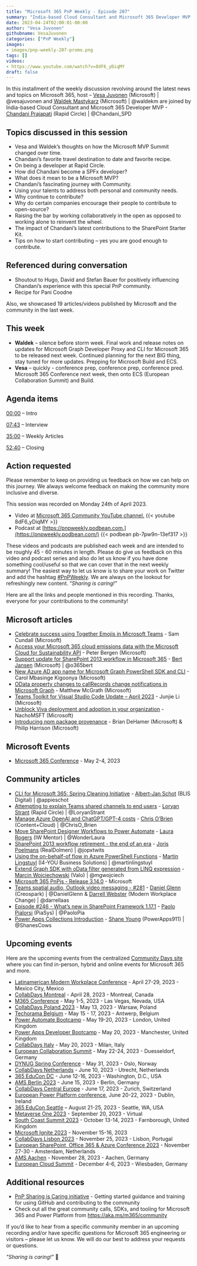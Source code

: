 ```yaml
---
title: "Microsoft 365 PnP Weekly - Episode 207"
summary: "India-based Cloud Consultant and Microsoft 365 Developer MVP - Chandani Prajapati (Rapid Circle) joins Microsoft’s Vesa Juvonen and Waldek Mastykarz in a discussion on a journey with community, contributions aligned to talents, travel, cooking, MVP Summit reflections, plus 19 articles/videos."
date: 2023-04-24T02:00:01-00:00
author: "Vesa Juvonen"
githubname: VesaJuvonen
categories: ["PnP Weekly"]
images:
- images/pnp-weekly-207-promo.png
tags: []
videos:
- https://www.youtube.com/watch?v=8dF6_yDiqMY
draft: false
---
```

 
In this installment of the weekly discussion revolving around the latest news and topics on Microsoft 365, host – [Vesa Juvonen](http://twitter.com/vesajuvonen) (Microsoft) | @vesajuvonen and [Waldek Mastykarz](http://twitter.com/waldekm) (Microsoft) | @waldekm are joined by India-based Cloud Consultant and Microsoft 365 Developer MVP - [Chandani Prajapati](https://twitter.com/Chandani_SPD) (Rapid Circle) \| @Chandani_SPD 

## Topics discussed in this session

* Vesa and Waldek’s thoughts on how the Microsoft MVP Summit changed over time.
* Chandani’s favorite travel destination to date and favorite recipe.
* On being a developer at Rapid Circle.
* How did Chandani become a SPFx developer?
* What does it mean to be a Microsoft MVP?
* Chandani’s fascinating journey with Community.
* Using your talents to address both personal and community needs.
* Why continue to contribute?
* Why do certain companies encourage their people to contribute to open-source?
* Raising the bar by working collaboratively in the open as opposed to working alone to reinvent the wheel.
* The impact of Chandani’s latest contributions to the SharePoint Starter Kit.
* Tips on how to start contributing – yes you are good enough to contribute.
 
## Referenced during conversation

* Shoutout to Hugo, David and Stefan Bauer for positively influencing Chandani’s experience with this special PnP community.
* Recipe for Pani Coodne

Also, we showcased 19 articles/videos published by Microsoft and the community in the last week.

## This week

* **Waldek** – silence before storm week. Final work and release notes on updates for Microsoft Graph Developer Proxy and CLI for Microsoft 365 to be released next week. Continued planning for the next BIG thing, stay tuned for more updates. Prepping for Microsoft Build and ECS.
* **Vesa** – quickly - conference prep, conference prep, conference pred. Microsoft 365 Conference next week, then onto ECS (European Collaboration Summit) and Build.

## Agenda items

[00:00](https://youtu.be/8dF6_yDiqMY?t=0) – Intro

[07:43](https://youtu.be/8dF6_yDiqMY?t=463) – Interview

[35:00](https://youtu.be/8dF6_yDiqMY?t=2100) – Weekly Articles

[52:40](https://youtu.be/8dF6_yDiqMY?t=3160) – Closing

## Action requested

Please remember to keep on providing us feedback on how we can help on this journey. We always welcome feedback on making the community more inclusive and diverse.

This session was recorded on Monday 24th of April 2023.

*   Video at [Microsoft 365 Community YouTube channel.](https://aka.ms/m365pnp-videos)
    {{< youtube 8dF6_yDiqMY >}}
*   Podcast at [https://pnpweekly.podbean.com.](https://pnpweekly.podbean.com/) 
    {{< podbean pb-7pw9n-13ef317 >}}

These videos and podcasts are published each week and are intended to be roughly 45 - 60 minutes in length.  Please do give us feedback on this video and podcast series and also do let us know if you have done something cool/useful so that we can cover that in the next weekly summary! The easiest way to let us know is to share your work on Twitter and add the hashtag [#PnPWeekly](https://twitter.com/search?q=%23pnpweekly). We are always on the lookout for refreshingly new content. “_Sharing is caring!”_ 

Here are all the links and people mentioned in this recording. Thanks, everyone for your contributions to the community!

## Microsoft articles

* [Celebrate success using Together Emojis in Microsoft Teams](https://techcommunity.microsoft.com/t5/microsoft-teams-blog/celebrate-success-using-together-emojis-in-microsoft-teams/ba-p/3797936) - Sam Cundall (Microsoft)
* [Access your Microsoft 365 cloud emissions data with the Microsoft Cloud for Sustainability API](https://techcommunity.microsoft.com/t5/microsoft-365-blog/access-your-microsoft-365-cloud-emissions-data-with-the/ba-p/3796515) - Peter Bergen (Microsoft)
* [Support update for SharePoint 2013 workflow in Microsoft 365](https://techcommunity.microsoft.com/t5/microsoft-sharepoint-blog/support-update-for-sharepoint-2013-workflow-in-microsoft-365/ba-p/3795184) - [Bert Jansen](https://twitter.com/o365bert) (Microsoft) | @o365bert
* [New Azure AD app name for Microsoft Graph PowerShell SDK and CLI](https://devblogs.microsoft.com/microsoft365dev/new-azure-ad-app-name-for-microsoft-graph-powershell-sdk-and-cli/) - Carol Mbasinge Kigoonya (Microsoft)
* [OData property changes to callRecords change notifications in Microsoft Graph](https://devblogs.microsoft.com/microsoft365dev/odata-property-changes-to-callrecords-change-notifications-in-microsoft-graph/) - Matthew McGrath (Microsoft)
* [Teams Toolkit for Visual Studio Code Update – April 2023](https://devblogs.microsoft.com/microsoft365dev/teams-toolkit-for-visual-studio-code-update-april-2023/) - Junjie Li (Microsoft)
* [Unblock Viva deployment and adoption in your organization](https://techcommunity.microsoft.com/t5/microsoft-viva-blog/unblock-viva-deployment-and-adoption-in-your-organization/ba-p/3801774) - NachoMSFT (Microsoft)
* [Introducing npm package provenance](https://github.blog/2023-04-19-introducing-npm-package-provenance/) - Brian DeHamer (Microsoft) & Philip Harrison (Microsoft)

## Microsoft Events

* [Microsoft 365 Conference](https://m365conf.com/) - May 2-4, 2023

## Community articles

* [CLI for Microsoft 365: Spring Cleaning Initiative](https://pnp.github.io/blog/cli-for-microsoft-365/cli-for-microsoft-365-spring-cleaning-23/) - [Albert-Jan Schot](https://twitter.com/appieschot) (BLIS Digital) | @appieschot
* [Attempting to explain Teams shared channels to end users](https://www.loryanstrant.com/2023/04/20/attempting-to-explain-teams-shared-channels-to-end-users/) - [Loryan Strant](https://twitter.com/LoryanStrant) (Rapid Circle) | @LoryanStrant
* [Manage Azure OpenAI and ChatGPT/GPT-4 costs](https://www.sharepointnutsandbolts.com/2023/04/manage-costs-azure-openai-chatgpt.html) - [Chris O’Brien](https://twitter.com/ChrisO_Brien) (Content+Cloud) | @ChrisO_Brien
* [Move SharePoint Designer Workflows to Power Automate](https://wonderlaura.com/2023/04/20/move-sharepoint-designer-workflows-to-power-automate/) - [Laura Rogers](https://twitter.com/WonderLaura) (IW Mentor) | @WonderLaura
* [SharePoint 2013 workflow retirement - the end of an era](http://jopx.blogspot.com/2023/04/sharepoint-2013-workflow-retirement-end.html) - [Joris Poelmans](https://twitter.com/jopxtwits) (RealDolmen) | @jopxtwits
* [Using the on-behalf-of flow in Azure PowerShell Functions](https://www.blimped.nl/using-the-on-behalf-of-flow-in-azure-powershell-functions/) - [Martin Lingstuyl](https://twitter.com/martinlingstuyl) (I4-YOU Business Solutions) | @martinlingstuyl
* [Extend Graph SDK with oData filter generated from LINQ expression](https://mgwdevcom.wordpress.com/2023/04/21/extend-graph-sdk-with-odata-filter-generated-from-linq-expression/) - [Marcin Wojciechowski](https://twitter.com/mgwojciech) (Valo) | @mgwojciech
* [Microsoft 365 PnPjs - Release 3.14.0](https://twitter.com/m365pnpjs/status/1648097513679773696) - Microsoft
* [Teams spatial audio, Outlook video messaging - #281](https://www.messagecentershow.com/e/spatial-audio-in-teams-meetings-281/) - [Daniel Glenn](https://twitter.com/DanielGlenn) (Creospark) | @DanielGlenn & [Darrell Webster](https://twitter.com/darrellaas) (Modern Workplace Change) | @darrellaas
* [Episode #246 - What’s new in SharePoint Framework 1.17.1](https://www.youtube.com/watch?v=E2nb7pjYqVU) - [Paolo Pialorsi](https://twitter.com/PaoloPia) (PiaSys) | @PaoloPia
* [Power Apps Collections Introduction](https://www.youtube.com/watch?v=4zM-Oyhpc3U) - [Shane Young](https://twitter.com/ShanesCows) (PowerApps911) | @ShanesCows

## Upcoming events

Here are the upcoming events from the centralized [Community Days site](https://communitydays.org/events?when=upcoming) where you can find in-person, hybrid and online events for Microsoft 365 and more.

* [Latinamerican Modern Workplace Conference](https://www.communitydays.org/event/2023-04-27/get-cslatam-conference-2023) - April 27-29, 2023 - Mexico City, Mexico
* [CollabDays Montreal](https://www.collabdays.org/2023-montreal/) - April 28, 2023 - Montreal, Canada
* [M365 Conference](https://m365conf.com/#!/) - May 1-5, 2023 - Las Vegas, Nevada, USA
* [CollabDays Poland 2023](https://www.communitydays.org/event/2023-05-13/collabdays-poland-2023) - May 13, 2023 - Warsaw, Poland
* [Techorama Belgium](https://www.techorama.be/) - May 15 - 17, 2023 - Antwerp, Belgium
* [Power Automate Bootcamp](https://www.communitydays.org/event/2023-05-19/power-automate-bootcamp-2023) - May 19-20, 2023 - London, United Kingdom
* [Power Apps Developer Bootcamp](https://www.communitydays.org/event/2023-05-20/power-apps-developer-bootcamp) - May 20, 2023 - Manchester, United Kingdom
* [CollabDays Italy](https://www.collabdays.org/2023-italy/) - May 20, 2023 - Milan, Italy
* [European Collaboration Summit](https://www.collabsummit.eu/) - May 22-24, 2023 - Duesseldorf, Germany
* [DYNUG Spring Conference](https://www.communitydays.org/event/2023-05-31/dynug-spring-conference) - May 31, 2023 - Oslo, Norway
* [CollabDays Netherlands](https://www.communitydays.org/event/2023-06-10/collabdays-netherlands-2023) - June 10, 2023 - Utrecht, Netherlands
* [365 EduCon DC](https://365educon.com/DC/) - June 12-16, 2023 - Washington, D.C., USA
* [AMS Berlin 2023](https://www.communitydays.org/event/2023-06-15/amsberlin-2023) - June 15, 2023 - Berlin, Germany
* [CollabDays Central Europe](https://www.collabdays.org/2023-ce/) - June 17, 2023 - Zurich, Switzerland
* [European Power Platform conference](https://www.sharepointeurope.com/european-power-platform-conference/), June 20-22, 2023 - Dublin, Ireland
* [365 EduCon Seattle](https://365educon.com/Seattle/) – August 21-25, 2023 - Seattle, WA, USA
* [Metaverse One 2023](https://www.communitydays.org/event/2023-09-20/metaverse-one-2023) - September 20, 2023 - Virtual
* [South Coast Summit 2023](https://www.southcoastsummit.com/) - October 13-14, 2023 - Farnborough, United Kingdom
* [Microsoft Ignite 2023](https://ignite.microsoft.com/) - November 15-16, 2023
* [CollabDays Lisbon 2023](https://www.collabdays.org/2023-lisbon/) - November 25, 2023 - Lisbon, Portugal
* [European SharePoint, Office 365 & Azure Conference 2023](https://www.sharepointeurope.com/) - November 27-30 - Amsterdam, Netherlands
* [AMS Aachen](https://www.communitydays.org/event/2023-11-28/ams-aachen) - November 28, 2023 - Aachen, Germany
* [European Cloud Summit](https://www.cloudsummit.eu/) - December 4-6, 2023 - Wiesbaden, Germany

## Additional resources

* [PnP Sharing is Caring initiative](https://aka.ms/sharing-is-caring) - Getting started guidance and training for using GitHub and contributing to the community
* Check out all the great community calls, SDKs, and tooling for Microsoft 365 and Power Platform from <https://aka.ms/m365/community>

If you’d like to hear from a specific community member in an upcoming recording and/or have specific questions for Microsoft 365 engineering or visitors – please let us know. We will do our best to address your requests or questions.

_"Sharing is caring!"_ 🧡

